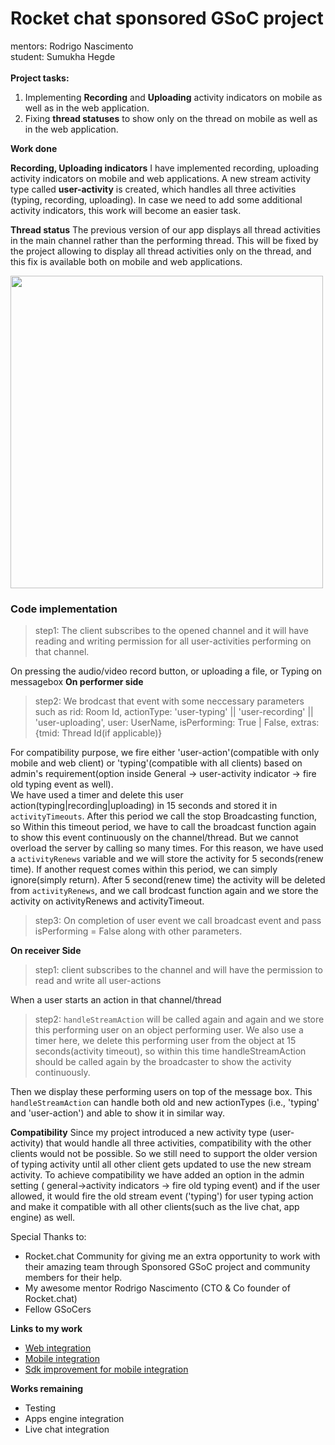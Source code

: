 # Rocket chat sponsored GSoC project
mentors: Rodrigo Nascimento\
student: Sumukha Hegde \
\
**Project tasks:**

1.  Implementing **Recording** and **Uploading** activity indicators on mobile as well as in the web application.
2.  Fixing **thread statuses** to show only on the thread on mobile as well as in the web application.

**Work done**

**Recording, Uploading indicators**
I have implemented recording, uploading activity indicators on mobile and web applications. A new stream activity type called **user-activity** is created, which handles all three activities (typing, recording, uploading). In case we need to add some additional activity indicators, this work will become an easier task.

**Thread status**
The previous version of our app displays all thread activities in the main channel rather than the performing thread. This will be fixed by the project allowing to display all thread activities only on the thread, and this fix is available both on mobile and web applications.

<img src="https://user-images.githubusercontent.com/23723464/129456739-3bd10fa6-baaf-4241-9935-2346adf67a76.png" width="500px">

### Code implementation

> step1: The client subscribes to the opened channel and it will have reading and writing permission for all user-activities performing on that channel.

On pressing the audio/video record button, or uploading a file, or Typing on messagebox __On performer side__
> step2:  We brodcast that event with some neccessary parameters such as
rid: Room Id, actionType: 'user-typing' || 'user-recording' || 'user-uploading', user: UserName, isPerforming: True | False, extras: {tmid: Thread Id(if applicable)}

For compatibility purpose, we fire either 'user-action'(compatible with only mobile and web client) or 'typing'(compatible with all clients) based on admin's requirement(option inside General -> user-activity indicator -> fire old typing event as well). \
We have used a timer and delete this user action(typing|recording|uploading) in 15 seconds and stored it in `activityTimeouts`. After this period we call the stop Broadcasting function, so Within this timeout period, we have to call the broadcast function again to show this event continuously on the channel/thread. But we cannot overload the server by calling so many times. For this reason, we have used a `activityRenews` variable and we will store the activity for 5 seconds(renew time). If another request comes within this period, we can simply ignore(simply return). After 5 second(renew time) the activity will be deleted from `activityRenews`, and we call brodcast function again and we store the activity on activityRenews and activityTimeout.
> step3: On completion of user event we call broadcast event and pass isPerforming = False along with other parameters.

__On receiver Side__
> step1: client subscribes to the channel and will have the permission to read and write all user-actions

When a user starts an action in that channel/thread
> step2: `handleStreamAction` will be called again and again and we store this performing user on an object performing user. We also use a timer here, we delete this performing user from the object at 15 seconds(activity timeout), so within this time handleStreamAction should be called again by the broadcaster to show the activity continuously.

Then we display these performing users on top of the message box. This `handleStreamAction` can handle both old and new actionTypes (i.e., 'typing' and 'user-action') and able to show it in similar way.


**Compatibility**
Since my project introduced a new activity type (user-activity) that would handle all three activities, compatibility with the other clients would not be possible. So we still need to support the older version of typing activity until all other client gets updated to use the new stream activity. To achieve compatibility we have added an option in the admin setting ( general->activity indicators -> fire old typing event) and if the user allowed, it would fire the old stream event ('typing') for user typing action and make it compatible with all other clients(such as the live chat, app engine) as well.

<!-- [![Demo video](https://user-images.githubusercontent.com/23723464/130473548-d8840317-5f1a-48fb-a18d-ea456093d0f1.png)](https://youtu.be/NMmr-WNDZEY)
 -->
Special Thanks to:
* Rocket.chat Community for giving me an extra opportunity to work with their amazing team through Sponsored GSoC project and community members for their help.
* My awesome mentor Rodrigo Nascimento (CTO & Co founder of Rocket.chat)
* Fellow GSoCers

**Links to my work**
* [Web integration](https://github.com/RocketChat/Rocket.Chat/pull/22392/files)
* [Mobile integration](https://github.com/RocketChat/Rocket.Chat.ReactNative/pull/3243)
* [Sdk improvement for mobile integration](https://github.com/RocketChat/Rocket.Chat.js.SDK/pull/139)

**Works remaining**
* Testing
* Apps engine integration
* Live chat integration
